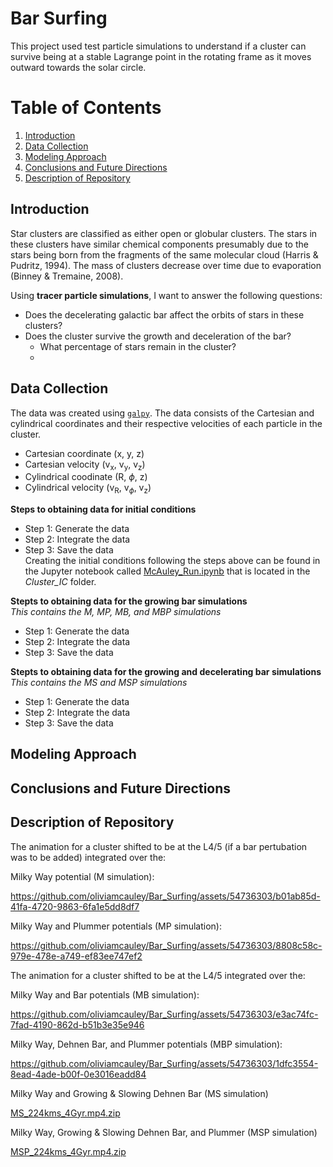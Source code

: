 # Bar Surfing
This project used test particle simulations to understand if a cluster can survive being at a stable Lagrange point in the rotating frame as it moves outward towards the solar circle.

# Table of Contents
1. [Introduction](#Introduction)
2. [Data Collection](#Data-Collection)
3. [Modeling Approach](#Modeling-Approach)
4. [Conclusions and Future Directions](#Conclusions-and-Future-Directions)
5. [Description of Repository](#Description-of-Repository)

## Introduction
Star clusters are classified as either open or globular clusters. The stars in these clusters have similar chemical components presumably due to the stars being born from the fragments of the same molecular cloud (Harris & Pudritz, 1994). The mass of clusters decrease over time due to evaporation (Binney & Tremaine, 2008). 

Using **tracer particle simulations**, I want to answer the following questions:
* Does the decelerating galactic bar affect the orbits of stars in these clusters?
* Does the cluster survive the growth and deceleration of the bar?
  *  What percentage of stars remain in the cluster?
  *  
## Data Collection
The data was created using <tt>[`galpy`](http://github.com/jobovy/galpy)</tt>. The data consists of the Cartesian and cylindrical coordinates and their respective velocities of each particle in the cluster.
* Cartesian coordinate (x, y, z)
* Cartesian velocity (v<sub>x</sub>, v<sub>y</sub>, v<sub>z</sub>)
* Cylindrical coodinate (R, $\phi$, z)
* Cylindrical velocity (v<sub>R</sub>, v<sub>$\phi$</sub>, v<sub>z</sub>)

**Steps to obtaining data for initial conditions**
* Step 1: Generate the data
* Step 2: Integrate the data
* Step 3: Save the data <br />
Creating the initial conditions following the steps above can be found in the Jupyter notebook called [McAuley_Run.ipynb](https://github.com/oliviamcauley/Bar_Surfing/blob/45c5897bb3743ddbf32652d97a424be89b58d2a9/Cluster_IC/McAuley_Run_IC.ipynb) that is located in the *Cluster_IC* folder.

**Stepts to obtaining data for the growing bar simulations** <br />
*This contains the M, MP, MB, and MBP simulations*
* Step 1: Generate the data
* Step 2: Integrate the data
* Step 3: Save the data

**Stepts to obtaining data for the growing and decelerating bar simulations** <br />
*This contains the MS and MSP simulations*
* Step 1: Generate the data
* Step 2: Integrate the data
* Step 3: Save the data
## Modeling Approach


## Conclusions and Future Directions

## Description of Repository




The animation for a cluster shifted to be at the L4/5 (if a bar pertubation was to be added) integrated over the:

Milky Way potential (M simulation):

https://github.com/oliviamcauley/Bar_Surfing/assets/54736303/b01ab85d-41fa-4720-9863-6fa1e5dd8df7

Milky Way and Plummer potentials (MP simulation):

https://github.com/oliviamcauley/Bar_Surfing/assets/54736303/8808c58c-979e-478e-a749-ef83ee747ef2

The animation for a cluster shifted to be at the L4/5 integrated over the:

Milky Way and Bar potentials (MB simulation):

https://github.com/oliviamcauley/Bar_Surfing/assets/54736303/e3ac74fc-7fad-4190-862d-b51b3e35e946

Milky Way, Dehnen Bar, and Plummer potentials (MBP simulation):

https://github.com/oliviamcauley/Bar_Surfing/assets/54736303/1dfc3554-8ead-4ade-b00f-0e3016eadd84

Milky Way and Growing \& Slowing Dehnen Bar (MS simulation)

[MS_224kms_4Gyr.mp4.zip](https://github.com/user-attachments/files/15992819/MS_224kms_4Gyr.mp4.zip)

Milky Way, Growing \& Slowing Dehnen Bar, and Plummer (MSP simulation)

[MSP_224kms_4Gyr.mp4.zip](https://github.com/user-attachments/files/15979888/MSP_224kms_4Gyr.mp4.zip)
